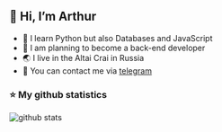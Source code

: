 ## 👋 Hi, I’m Arthur
- 🌱 I learn Python but also Databases and JavaScript
- 🌠 I am planning to become a back-end developer
- 🌏 I live in the Altai Crai in Russia
- 👀 You can contact me via [telegram](https://t.me/submitbutton)

### ⭐ My github statistics
![github stats](https://github-readme-stats.vercel.app/api?username=TheArtur128&hide_border=true&show_icons=true&hide_title=true)
